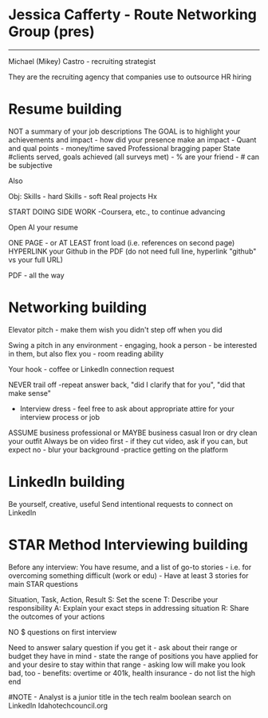 #   Jessica Cafferty - Route Networking Group (pres)
****************************************************
Michael (Mikey) Castro - recruiting strategist

They are the recruiting agency that companies use to outsource HR hiring

# Resume building
NOT a summary of your job descriptions
The GOAL is to highlight your achievements and impact
    - how did your presence make an impact
    - Quant and qual points
    - money/time saved
Professional bragging paper
State #clients served, goals achieved (all surveys met)
    - % are your friend
    - # can be subjective

Also

Obj:
Skills - hard
Skills - soft
Real projects
Hx

START DOING SIDE WORK
    -Coursera, etc., to continue advancing

Open AI your resume

ONE PAGE
    - or AT LEAST front load (i.e. references on second page)
HYPERLINK your Github in the PDF (do not need full line, hyperlink "github" vs your full URL)

PDF - all the way

# Networking building
Elevator pitch
    - make them wish you didn't step off when you did

Swing a pitch in any environment
    - engaging, hook a person - be interested in them, but also flex you
    - room reading ability

Your hook - coffee or LinkedIn connection request

NEVER trail off
    -repeat answer back, "did I clarify that for you", "did that make sense"

* Interview dress - feel free to ask about appropriate attire for your interview process or job

ASSUME business professional or MAYBE business casual
Iron or dry clean your outfit
Always be on video first
    - if they cut video, ask if you can, but expect no
    - blur your background
    -practice getting on the platform

# LinkedIn building
Be yourself, creative, useful
Send intentional requests to connect on LinkedIn

# STAR Method Interviewing building
Before any interview:
You have resume, and a list of go-to stories
    - i.e. for overcoming something difficult (work or edu)
    - Have at least 3 stories for main STAR questions

Situation, Task, Action, Result
S: Set the scene
T: Describe your responsibility
A: Explain your exact steps in addressing situation
R: Share the outcomes of your actions

NO $ questions on first interview

Need to answer salary question if you get it
    - ask about their range or budget they have in mind
    - state the range of positions you have applied for and your desire to stay within that range
    - asking low will make you look bad, too
    - benefits: overtime or 401k, health insurance
    - do not list the high end

#NOTE - Analyst is a junior title in the tech realm
boolean search on LinkedIn
Idahotechcouncil.org